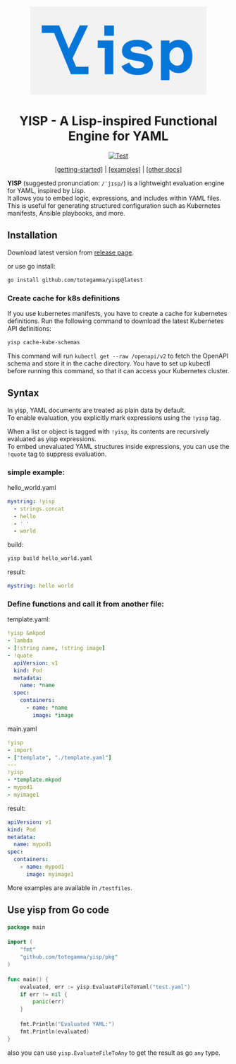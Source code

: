 <div align="center">
  <img src="./docs/assets/yisp-wordmark.png" alt="yisp logo" width="400px"/>
  
  # YISP - A Lisp-inspired Functional Engine for YAML
  [![Test](https://github.com/totegamma/yisp/actions/workflows/test.yaml/badge.svg)](https://github.com/totegamma/yisp/actions/workflows/test.yaml)
  
  [[getting-started]](https://github.com/totegamma/yisp/blob/main/docs/getting-started.md) | [[examples]](https://github.com/totegamma/yisp/blob/main/docs/examples.md) | [[other docs]](https://github.com/totegamma/yisp/tree/main/docs)
</div>

**YISP** (suggested pronunciation: `/ˈjɪsp/`) is a lightweight evaluation engine for YAML, inspired by Lisp.  
It allows you to embed logic, expressions, and includes within YAML files.  
This is useful for generating structured configuration such as Kubernetes manifests, Ansible playbooks, and more.

## Installation
Download latest version from [release page](https://github.com/totegamma/yisp/releases).

or use go install:
```sh
go install github.com/totegamma/yisp@latest
```

### Create cache for k8s definitions

If you use kubernetes manifests, you have to create a cache for kubernetes definitions.
Run the following command to download the latest Kubernetes API definitions:

```sh
yisp cache-kube-schemas
```

This command will run `kubectl get --raw /openapi/v2` to fetch the OpenAPI schema and store it in the cache directory.
You have to set up kubectl before running this command, so that it can access your Kubernetes cluster.

## Syntax
In yisp, YAML documents are treated as plain data by default.  
To enable evaluation, you explicitly mark expressions using the `!yisp` tag.

When a list or object is tagged with `!yisp`, its contents are recursively evaluated as yisp expressions.  
To embed unevaluated YAML structures inside expressions, you can use the `!quote` tag to suppress evaluation.

### simple example:

hello_world.yaml
```yaml
mystring: !yisp
  - strings.concat
  - hello
  - ' '
  - world
```

build:
```sh
yisp build hello_world.yaml
```

result:
```yaml
mystring: hello world
```

### Define functions and call it from another file:

template.yaml:
```yaml
!yisp &mkpod
- lambda
- [!string name, !string image]
- !quote
  apiVersion: v1
  kind: Pod
  metadata:
    name: *name
  spec:
    containers:
      - name: *name
        image: *image
```

main.yaml
```yaml
!yisp
- import
- ["template", "./template.yaml"]
---
!yisp
- *template.mkpod
- mypod1
- myimage1
```

result:
```yaml
apiVersion: v1
kind: Pod
metadata:
  name: mypod1
spec:
  containers:
    - name: mypod1
      image: myimage1
```

More examples are available in `/testfiles`.

## Use yisp from Go code
```go
package main

import (
	"fmt"
	"github.com/totegamma/yisp/pkg"
)

func main() {
	evaluated, err := yisp.EvaluateFileToYaml("test.yaml")
	if err != nil {
		panic(err)
	}

	fmt.Println("Evaluated YAML:")
	fmt.Println(evaluated)
}
```

also you can use `yisp.EvaluateFileToAny` to get the result as go `any` type.

